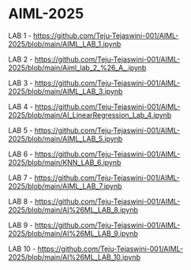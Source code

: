 # AIML-2025
LAB 1 - https://github.com/Teju-Tejaswini-001/AIML-2025/blob/main/AIML_LAB_1.ipynb

LAB 2 - https://github.com/Teju-Tejaswini-001/AIML-2025/blob/main/Aiml_lab_2_%26_A_.ipynb

LAB 3 - https://github.com/Teju-Tejaswini-001/AIML-2025/blob/main/AIML_LAB_3.ipynb

LAB 4 - https://github.com/Teju-Tejaswini-001/AIML-2025/blob/main/AI_LinearRegression_Lab_4.ipynb

LAB 5 - https://github.com/Teju-Tejaswini-001/AIML-2025/blob/main/AIML_LAB_5.ipynb

LAB 6 - https://github.com/Teju-Tejaswini-001/AIML-2025/blob/main/KNN_LAB_6.ipynb

LAB 7 - https://github.com/Teju-Tejaswini-001/AIML-2025/blob/main/AIML_LAB_7.ipynb

LAB 8 - https://github.com/Teju-Tejaswini-001/AIML-2025/blob/main/AI%26ML_LAB_8.ipynb

LAB 9 - https://github.com/Teju-Tejaswini-001/AIML-2025/blob/main/AI%26ML_LAB_9.ipynb

LAB 10 - https://github.com/Teju-Tejaswini-001/AIML-2025/blob/main/AI%26ML_LAB_10.ipynb
